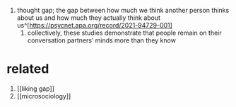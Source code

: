 1. thought gap; the gap between how much we think another person thinks about us and how much they actually think about us^[https://psycnet.apa.org/record/2021-94729-001]
	1. collectively, these studies demonstrate that people remain on their conversation partners’ minds more than they know

# related
1. [[liking gap]]
2. [[microsociology]]